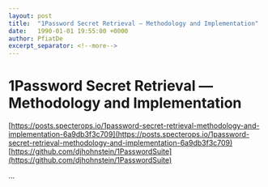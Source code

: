 ```yaml
---
layout: post
title:  "1Password Secret Retrieval — Methodology and Implementation"
date:   1990-01-01 19:55:00 +0000
author: PfiatDe
excerpt_separator: <!--more-->
---
```


# 1Password Secret Retrieval — Methodology and Implementation
[https://posts.specterops.io/1password-secret-retrieval-methodology-and-implementation-6a9db3f3c709](https://posts.specterops.io/1password-secret-retrieval-methodology-and-implementation-6a9db3f3c709)
[https://github.com/djhohnstein/1PasswordSuite](https://github.com/djhohnstein/1PasswordSuite)

...
<!--more-->
